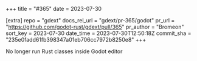+++
title = "#365"
date = 2023-07-30

[extra]
repo = "gdext"
docs_rel_url = "gdext/pr-365/godot"
pr_url = "https://github.com/godot-rust/gdext/pull/365"
pr_author = "Bromeon"
sort_key = 2023-07-30
date_time = 2023-07-30T12:50:18Z
commit_sha = "235e0fadd61fb398347a01eb706cc7972b8250e8"
+++

No longer run Rust classes inside Godot editor

